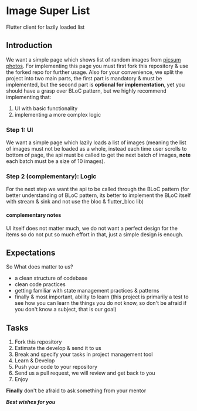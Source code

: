 # Image Super List

Flutter client for lazily loaded list

## Introduction

We want a simple page which shows list of random images from [picsum photos](https://picsum.photos/). For implementing this page you must first fork this repository & use the forked repo for further usage. Also for your convenience, we split the project into two main parts, the first part is mandatory & must be implemented, but the second part is **optional for implementation**, yet you should have a grasp over BLoC pattern, but we highly recommend implementing that:
1. UI with basic functionality
2. implementing a more complex logic

### Step 1: UI
We want a simple page which lazily loads a list of images (meaning the list of images must not be loaded as a whole, instead each time user scrolls to bottom of page, the api must be called to get the next batch of images, **note** each batch must be a size of 10 images). 

### Step 2 (complementary): Logic
For the next step we want the api to be called through the BLoC pattern (for better understanding of BLoC pattern, its better to implement the BLoC itself with stream & sink and not use the bloc & flutter_bloc lib) 

#### complementary notes
UI itself does not matter much, we do not want a perfect design for the items so do not put so much effort in that, just a simple design is enough.


## Expectations

So What does matter to us?
- a clean structure of codebase
- clean code practices
- getting familiar with state management practices & patterns
- finally & most important, ability to learn (this project is primarily a test to see how you can learn the things you do not know, so don't be afraid if you don't know a subject, that is our goal)

## Tasks

1. Fork this repository
2. Estimate the develop & send it to us
3. Break and specify your tasks in project management tool
4. Learn & Develop 
5. Push your code to your repository
6. Send us a pull request, we will review and get back to you
7. Enjoy

**Finally** don't be afraid to ask something from your mentor

***Best wishes for you***
